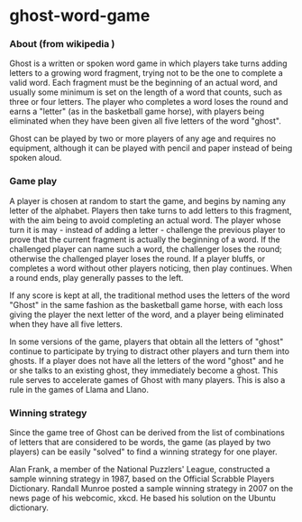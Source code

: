 # ghost-word-game

### About (from wikipedia )

Ghost is a written or spoken word game in which players take turns adding letters to a growing word fragment, trying not to be the one to complete a valid word. Each fragment must be the beginning of an actual word, and usually some minimum is set on the length of a word that counts, such as three or four letters. The player who completes a word loses the round and earns a "letter" (as in the basketball game horse), with players being eliminated when they have been given all five letters of the word "ghost".

Ghost can be played by two or more players of any age and requires no equipment, although it can be played with pencil and paper instead of being spoken aloud.


### Game play
A player is chosen at random to start the game, and begins by naming any letter of the alphabet. Players then take turns to add letters to this fragment, with the aim being to avoid completing an actual word. The player whose turn it is may - instead of adding a letter - challenge the previous player to prove that the current fragment is actually the beginning of a word. If the challenged player can name such a word, the challenger loses the round; otherwise the challenged player loses the round. If a player bluffs, or completes a word without other players noticing, then play continues. When a round ends, play generally passes to the left.

If any score is kept at all, the traditional method uses the letters of the word "Ghost" in the same fashion as the basketball game horse, with each loss giving the player the next letter of the word, and a player being eliminated when they have all five letters.

In some versions of the game, players that obtain all the letters of "ghost" continue to participate by trying to distract other players and turn them into ghosts. If a player does not have all the letters of the word "ghost" and he or she talks to an existing ghost, they immediately become a ghost. This rule serves to accelerate games of Ghost with many players. This is also a rule in the games of Llama and Llano.


### Winning strategy
Since the game tree of Ghost can be derived from the list of combinations of letters that are considered to be words, the game (as played by two players) can be easily "solved" to find a winning strategy for one player.

Alan Frank, a member of the National Puzzlers' League, constructed a sample winning strategy in 1987, based on the Official Scrabble Players Dictionary. Randall Munroe posted a sample winning strategy in 2007 on the news page of his webcomic, xkcd. He based his solution on the Ubuntu dictionary.
